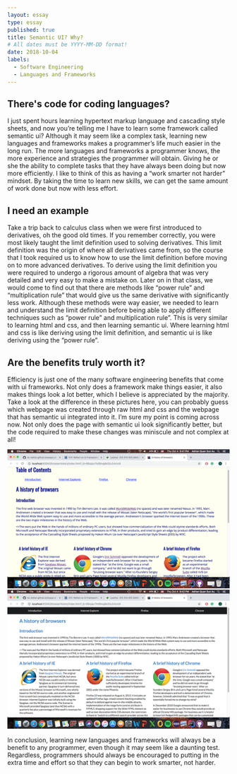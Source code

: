 ```yaml
---
layout: essay
type: essay
published: true
title: Semantic UI? Why?
# All dates must be YYYY-MM-DD format!
date: 2018-10-04
labels:
  - Software Engineering
  - Languages and Frameworks
---
```


## There's code for coding languages?

I just spent hours learning hypertext markup language and cascading style sheets, and now you’re telling me I have to learn some framework called semantic ui?  Although it may seem like a complex task, learning new languages and frameworks makes a programmer’s life much easier in the long run. The more languages and frameworks a programmer knows, the more experience and strategies the programmer will obtain. Giving he or she the ability to complete tasks that they have always been doing but now more efficiently. I like to think of this as having a “work smarter not harder” mindset. By taking the time to learn new skills, we can get the same amount of work done but now with less effort. 

## I need an example

Take a trip back to calculus class when we were first introduced to derivatives, oh the good old times. If you remember correctly, you were most likely taught the limit definition used to solving derivatives. This limit definition was the origin of where all derivatives came from, so the course that I took required us to know how to use the limit definition before moving on to more advanced derivatives. To derive using the limit definition you were required to undergo a rigorous amount of algebra that was very detailed and very easy to make a mistake on. Later on in that class, we would come to find out that there are methods like “power rule” and “multiplication rule” that would give us the same derivative with significantly less work. Although these methods were way easier, we needed to learn and understand the limit definition before being able to apply different techniques such as “power rule” and multiplication rule”. This is very similar to learning html and css, and then learning semantic ui. Where learning html and css is like deriving using the limit definition, and semantic ui is like deriving using the “power rule”. 
  
## Are the benefits truly worth it?

Efficiency is just one of the many software engineering benefits that come with ui frameworks. Not only does a framework make things easier, it also makes things look a lot better, which I believe is appreciated by the majority. Take a look at the difference in these pictures here, you can probably guess which webpage was created through raw html and css and the webpage that has semantic ui integrated into it. I’m sure my point is coming across now. Not only does the page with semantic ui look significantly better, but the code required to make these changes was miniscule and not complex at all!

  <img class="ui large middle floated image" src="../images/rawhtml.png">
  <img class="ui large middle image" src="../images/semantic.png">



In conclusion, learning new languages and frameworks will always be a benefit to any programmer, even though it may seem like a daunting test. Regardless, programmers should always be encouraged to putting in the extra time and effort so that they can begin to work smarter, not harder.



